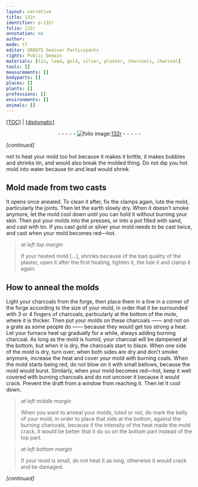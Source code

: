 ```yaml
---
layout: narrative
title: 132r
identifier: p-132r
folio: 132r
annotation: no
author:
mode: tl
editor: GR8975 Seminar Participants
rights: Public Domain
materials: [tin, lead, gold, silver, plaster, charcoals, charcoal]
tools: []
measurements: []
bodyparts: []
places: []
plants: []
professions: []
environments: []
animals: []
---
```


<p><a href="{{ site.baseurl }}/translation/">[TOC]</a> | <a href="{{ site.baseurl }}/texts/p-132r_tc/">[diplomatic]</a></p><div class="folio" align="center">- - - - - <a href="http://gallica.bnf.fr/ark:/12148/btv1b10500001g/f269.item.r=" target="_blank"><img src="https://cu-mkp.github.io/2017-workshop-edition/assets/photo-icon.png" alt="folio image: " style="display:inline-block; margin-bottom:-3px;"/>132r</a> - - - - - </div>  
 
*[continued]*
  
not to heat your mold too hot because it makes it brittle, it makes bubbles and shrinks <span class="m">tin</span>, and would also break the molded thing. Do not dip you hot mold into water because <span class="m">tin</span> and <span class="m">lead</span> would shrink.
 
 
  

## Mold made from two casts

 
It opens once anealed. To clean it after, fix the clamps again, lute the mold, particularly the joints. Then let the earth slowly dry. When it doesn't smoke anymore, let the mold cool down until you can hold it without burning your skin. Then put your molds into the presses, or into a pot filled with sand, and cast with <span class="m">tin</span>. If you cast <span class="m">gold</span> or <span class="m">silver</span> your mold needs to be cast twice, and cast when your mold becomes red—hot.
 
> *at left top margin*
> 
> 
>   If your heated mold […], shrinks because of the bad quality of the <span class="m">plaster</span>, open it after the first heating, tighten it, the lute it and clamp it again.
 
 
  

## How to anneal the molds

 
Light your <span class="m">charcoals</span> from the forge, then place them in a line in a corner of the forge according to the size of your mold, in order that it be surrounded with 3 or 4 fingers of <span class="m">charcoals</span>, particularly at the bottom of the mole, where it is thicker. Then put your molds on these <span class="m">charcoals</span> —— and not on a grate as some people do —— because they would get too strong a heat. Let your furnace heat up gradually for a while, always adding burning <span class="m">charcoal</span>. As long as the mold is humid, your charcoal will be dampened at the bottom, but when it is dry, the charcoals start to blaze. When one side of the mold is dry, turn over; when both sides are dry and don't smoke anymore, increase the heat and cover your mold with burning coals. When the mold starts being red, do not blow on it with small bellows, because the mold would burst. Similarly, when your mold becomes red—hot, keep it well covered with burning charcoals and do not uncover it because it would crack. Prevent the draft from a window from reaching it. Then let it cool down.
 
> *at left middle margin*
> 
> 
>   When you want to anneal your molds, luted or not, do mark the belly of your mold, in order to place that side at the bottom, against the burning charcoals, because if the intensity of the heat made the mold crack, it would be better that it do so on the bottom part instead of the top part.
 
> *at left bottom margin*
> 
> 
>   If your mold is small, do not heat it as long, otherwise it would crack and be damaged.
 
*[continued]*
 
